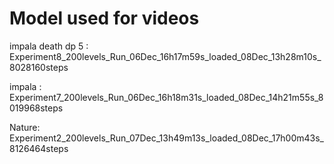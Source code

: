 
# Model used for videos

impala death dp 5 : Experiment8_200levels_Run_06Dec_16h17m59s_loaded_08Dec_13h28m10s_8028160steps

impala : Experiment7_200levels_Run_06Dec_16h18m31s_loaded_08Dec_14h21m55s_8019968steps

Nature: Experiment2_200levels_Run_07Dec_13h49m13s_loaded_08Dec_17h00m43s_8126464steps
